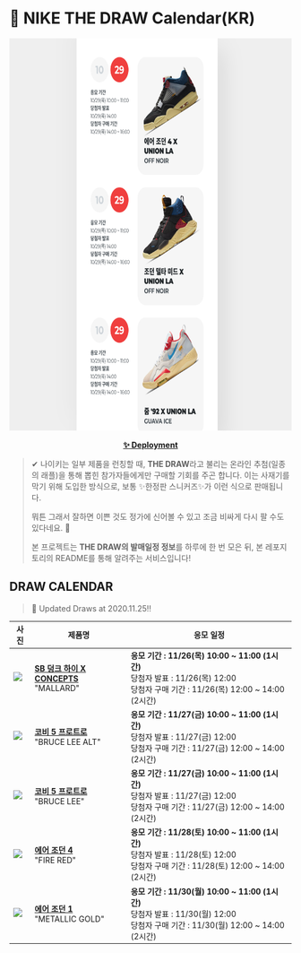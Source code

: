 # 👟 NIKE THE DRAW Calendar(KR)

<div align="center">
  <a href="https://junhoyeo.github.io/NIKE-THE-DRAW-Calendar/">
    <img src="./docs/images/preview.png" alt="Preview image of deployed application" height="700px" width="700px" />
  </a>
</div>

<p align="center">
  <a href="https://junhoyeo.github.io/NIKE-THE-DRAW-Calendar/">
    <strong>✨ Deployment</strong>
  </a>
</p>

> ✔ 나이키는 일부 제품을 런칭할 때, **THE DRAW**라고 불리는 온라인 추첨(일종의 래플)을 통해 뽑힌 참가자들에게만 구매할 기회를 주곤 합니다. 이는 사재기를 막기 위해 도입한 방식으로, 보통 ✨한정판 스니커즈✨가 이런 식으로 판매됩니다.
>
> 뭐튼 그래서 잘하면 이쁜 것도 정가에 신어볼 수 있고 조금 비싸게 다시 팔 수도 있다네요. 🤭
>
> 본 프로젝트는 **THE DRAW의 발매일정 정보**를 하루에 한 번 모은 뒤, 본 레포지토리의 README를 통해 알려주는 서비스입니다!

## DRAW CALENDAR

<!-- DRAW CALENDAR: START -->

> 👟 Updated Draws at 2020.11.25‼️

| 사진 | 제품명 | 응모 일정 |
| --- | ---- | ------- |
| <img src="https://static-breeze.nike.co.kr/kr/ko_kr/cmsstatic/product/DC6887-200/f9d6f487-2562-4964-ac96-e6c7e14017ab_primary.jpg?snkrBrowse" width="256" /> | <a href="https://www.nike.com/kr/launch/t/adult-unisex/fw/action-outdoor/DC6887-200/xrks52/nike-sb-dunk-high-pro-qs"><strong>SB 덩크 하이 X CONCEPTS</strong><br /></a> "MALLARD" | <strong>응모 기간 : 11/26(목) 10:00 ~ 11:00 (1시간)</strong><br />당첨자 발표 : 11/26(목) 12:00<br />당첨자 구매 기간 : 11/26(목) 12:00 ~ 14:00 (2시간) |
| <img src="https://static-breeze.nike.co.kr/kr/ko_kr/cmsstatic/product/CD4991-101/718fa044-e69c-4802-9bf7-a3ac19d8e258_primary.jpg?snkrBrowse" width="256" /> | <a href="https://www.nike.com/kr/launch/t/men/fw/basketball/CD4991-101/xkrw51/kobe-v-protro"><strong>코비 5 프로트로</strong><br /></a> "BRUCE LEE ALT" | <strong>응모 기간 : 11/27(금) 10:00 ~ 11:00 (1시간)</strong><br />당첨자 발표 : 11/27(금) 12:00<br />당첨자 구매 기간 : 11/27(금) 12:00 ~ 14:00 (2시간) |
| <img src="https://static-breeze.nike.co.kr/kr/ko_kr/cmsstatic/product/CD4991-700/d852f08a-0c68-448a-8825-2644651246d8_primary.jpg?snkrBrowse" width="256" /> | <a href="https://www.nike.com/kr/launch/t/men/fw/basketball/CD4991-700/vjms25/kobe-v-protro"><strong>코비 5 프로트로</strong><br /></a> "BRUCE LEE" | <strong>응모 기간 : 11/27(금) 10:00 ~ 11:00 (1시간)</strong><br />당첨자 발표 : 11/27(금) 12:00<br />당첨자 구매 기간 : 11/27(금) 12:00 ~ 14:00 (2시간) |
| <img src="https://static-breeze.nike.co.kr/kr/ko_kr/cmsstatic/product/DC7770-160/f7f3762d-2757-41ac-8d95-8932dc7d4d87_primary.jpg?snkrBrowse" width="256" /> | <a href="https://www.nike.com/kr/launch/t/men/fw/basketball/DC7770-160/qtxq44/air-jordan-4-retro"><strong>에어 조던 4</strong><br /></a> "FIRE RED" | <strong>응모 기간 : 11/28(토) 10:00 ~ 11:00 (1시간)</strong><br />당첨자 발표 : 11/28(토) 12:00<br />당첨자 구매 기간 : 11/28(토) 12:00 ~ 14:00 (2시간) |
| <img src="https://static-breeze.nike.co.kr/kr/ko_kr/cmsstatic/product/555088-032/39b82836-3878-48ce-ac72-4e2865a2d068_primary.jpg?snkrBrowse" width="256" /> | <a href="https://www.nike.com/kr/launch/t/men/fw/basketball/555088-032/jwqt79/air-jordan-1-retro-high-og"><strong>에어 조던 1</strong><br /></a> "METALLIC GOLD" | <strong>응모 기간 : 11/30(월) 10:00 ~ 11:00 (1시간)</strong><br />당첨자 발표 : 11/30(월) 12:00<br />당첨자 구매 기간 : 11/30(월) 12:00 ~ 14:00 (2시간) |

<!-- DRAW CALENDAR: END -->
